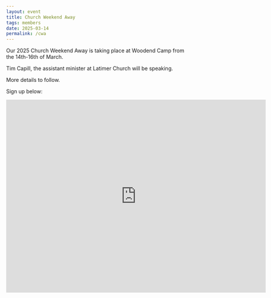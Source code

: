 ```yaml
---
layout: event
title: Church Weekend Away
tags: members
date: 2025-03-14
permalink: /cwa
---
```



Our 2025 Church Weekend Away is taking place at Woodend Camp from the 14th-16th of March. 
<!--excerpt end-->

Tim Capill, the assistant minister at Latimer Church will be speaking. 

More details to follow.

Sign up below:

<iframe src="https://docs.google.com/forms/d/e/1FAIpQLScsNbTLD06cjvUrG2Y4EHieGadhf2gvEzluzqVRaM2YdjNtpQ/viewform?embedded=true" width="700" height="520" frameborder="0" marginheight="0" marginwidth="0">Loading…</iframe>

